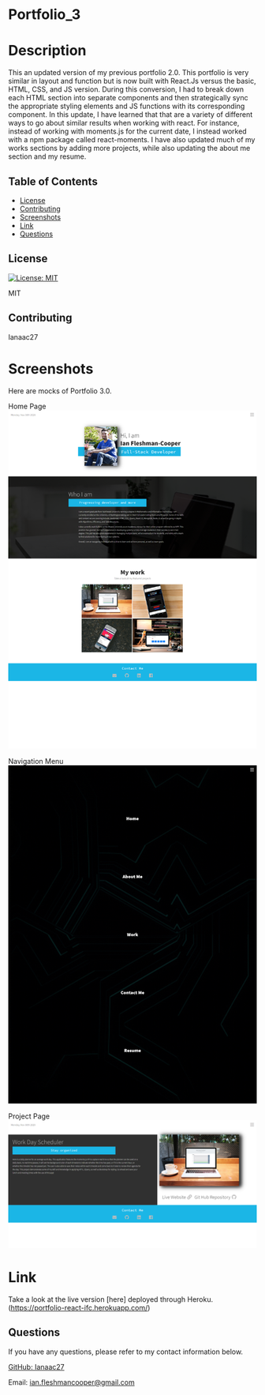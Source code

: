 # Portfolio_3
# Description
This an updated version of my previous portfolio 2.0. This portfolio is very similar in layout and function but is now built with React.Js versus the basic, HTML, CSS, and JS version. During this conversion, I had to break down each HTML section into separate components and then strategically sync the appropriate styling elements and JS functions with its corresponding component. In this update, I have learned that that are a variety of different ways to go about similar results when working with react. For instance, instead of working with moments.js for the current date, I instead worked with a npm package called react-moments. I have also updated much of my works sections by adding more projects, while also updating the about me section and my resume. 

## Table of Contents

* [License](#license)
* [Contributing](#contributing)
* [Screenshots](#screenshots)
* [Link](#link)
* [Questions](#questions)

## License

[![License: MIT](https://img.shields.io/badge/License-MIT-yellow.svg)](https://opensource.org/licenses/MIT)

MIT

## Contributing

Ianaac27

# Screenshots
Here are mocks of Portfolio 3.0.

Home Page
![Portfolio_3](src/images/screenshots/screenshot.png)

Navigation Menu
![Portfolio_3](src/images/screenshots/screenshot2.png)

Project Page
![Portfolio_3](src/images/screenshots/screenshot3.png)

# Link
Take a look at the live version [here] deployed through Heroku.(https://portfolio-react-ifc.herokuapp.com/)

## Questions

If you have any questions, please refer to my contact information below.

[GitHub: Ianaac27](https://www.github.com/Ianaac27)

Email: ian.fleshmancooper@gmail.com

